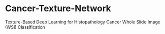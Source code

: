 # Cancer-Texture-Network
Texture-Based Deep Learning for Histopathology Cancer Whole Slide Image (WSI) Classification
